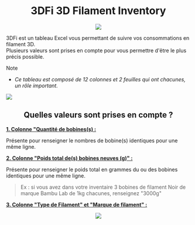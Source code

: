 <h1 align="center">3DFi 3D Filament Inventory</h1>

<p align="center">  
  <img src="https://github.com/user-attachments/assets/31af8efe-ef62-400f-9212-5ce13b734101"/>  
</p>

3DFi est un tableau Excel vous permettant de suivre vos consommations en filament 3D.  
Plusieurs valeurs sont prises en compte pour vous permettre d'être le plus précis possible. 

  > [!NOTE]
>* *Ce tableau est composé de 12 colonnes et 2 feuilles qui ont chacunes, un rôle important.*

 <img src="https://github.com/user-attachments/assets/00fee29d-f7b0-4838-9b5b-6ab21d8734ef"/> 


<h2 align="center">Quelles valeurs sont prises en compte ?</h2>  
  
  


<ins>**1. Colonne "Quantité de bobines(s) :**</ins>

   Présente pour renseigner le nombres de bobine(s) identiques pour une même ligne.

<ins>**2. Colonne "Poids total de(s) bobines neuves (g)" :**</ins>

   Présente pour renseigner le poids total en grammes du ou des bobines identiques pour une même ligne.
   > Ex : si vous avez dans votre inventaire 3 bobines de filament Noir de marque Bambu Lab de 1kg chacunes, renseignez "3000g"
   
<ins>**3. Colonne "Type de Filament" et "Marque de filament" :**</ins>
<p align="center">  
<img src="https://github.com/user-attachments/assets/399afa3a-1b1d-4af3-8b2e-de2667a24441"/>
</p>


